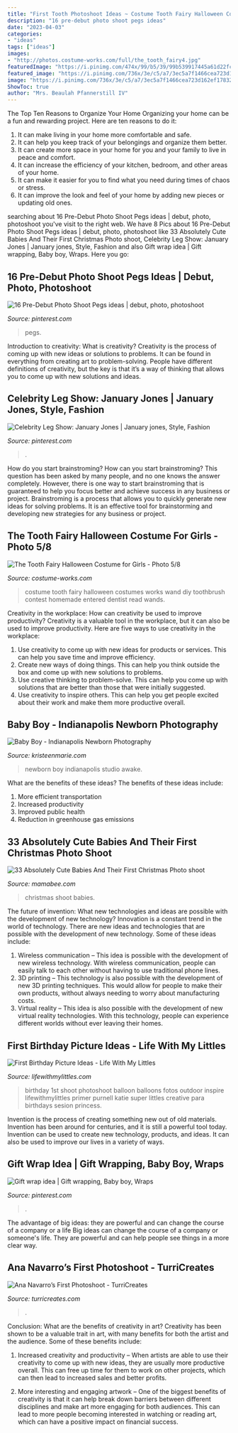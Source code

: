 ```yaml
---
title: "First Tooth Photoshoot Ideas ~ Costume Tooth Fairy Halloween Costumes Works Wand Diy Toothbrush Contest Homemade Entered Dentist Read Wands"
description: "16 pre-debut photo shoot pegs ideas"
date: "2023-04-03"
categories:
- "ideas"
tags: ["ideas"]
images:
- "http://photos.costume-works.com/full/the_tooth_fairy4.jpg"
featuredImage: "https://i.pinimg.com/474x/99/b5/39/99b539917445a61d22fc422194f76945--photo-shoot-spanish.jpg"
featured_image: "https://i.pinimg.com/736x/3e/c5/a7/3ec5a7f1466cea723d162ef178325fb0.jpg"
image: "https://i.pinimg.com/736x/3e/c5/a7/3ec5a7f1466cea723d162ef178325fb0.jpg"
ShowToc: true
author: "Mrs. Beaulah Pfannerstill IV"
---
```



The Top Ten Reasons to Organize Your Home
Organizing your home can be a fun and rewarding project. Here are ten reasons to do it: 
1. It can make living in your home more comfortable and safe.
2. It can help you keep track of your belongings and organize them better. 
3. It can create more space in your home for you and your family to live in peace and comfort. 
4. It can increase the efficiency of your kitchen, bedroom, and other areas of your home. 
5. It can make it easier for you to find what you need during times of chaos or stress. 
6. It can improve the look and feel of your home by adding new pieces or updating old ones. 

	

		
searching about 16 Pre-Debut Photo Shoot Pegs ideas | debut, photo, photoshoot you've visit to the right web. We have 8 Pics about 16 Pre-Debut Photo Shoot Pegs ideas | debut, photo, photoshoot like 33 Absolutely Cute Babies And Their First Christmas Photo shoot, Celebrity Leg Show: January Jones | January jones, Style, Fashion and also Gift wrap idea | Gift wrapping, Baby boy, Wraps. Here you go:
		
    
## 16 Pre-Debut Photo Shoot Pegs Ideas | Debut, Photo, Photoshoot

<img loading=lazy src="https://i.pinimg.com/474x/99/b5/39/99b539917445a61d22fc422194f76945--photo-shoot-spanish.jpg" onerror="this.onerror=null;this.src='https://tse4.mm.bing.net/th?id=OIP.4QwfXFWeLTULLaJldTJWZgAAAA&amp;pid=15.1';" alt="16 Pre-Debut Photo Shoot Pegs ideas | debut, photo, photoshoot">

_Source: pinterest.com_

>pegs. 

	

Introduction to creativity: What is creativity?
Creativity is the process of coming up with new ideas or solutions to problems. It can be found in everything from creating art to problem-solving. People have different definitions of creativity, but the key is that it’s a way of thinking that allows you to come up with new solutions and ideas.

    
## Celebrity Leg Show: January Jones | January Jones, Style, Fashion

<img loading=lazy src="https://i.pinimg.com/736x/3e/c5/a7/3ec5a7f1466cea723d162ef178325fb0.jpg" onerror="this.onerror=null;this.src='https://tse4.mm.bing.net/th?id=OIP.UxQ3qWb7fKoebBnXiMhCwQAAAA&amp;pid=15.1';" alt="Celebrity Leg Show: January Jones | January jones, Style, Fashion">

_Source: pinterest.com_

>. 

	

How do you start brainstroming?
How can you start brainstroming? This question has been asked by many people, and no one knows the answer completely. However, there is one way to start brainstroming that is guaranteed to help you focus better and achieve success in any business or project. Brainstroming is a process that allows you to quickly generate new ideas for solving problems. It is an effective tool for brainstorming and developing new strategies for any business or project.

    
## The Tooth Fairy Halloween Costume For Girls - Photo 5/8

<img loading=lazy src="http://photos.costume-works.com/full/the_tooth_fairy4.jpg" onerror="this.onerror=null;this.src='https://tse3.mm.bing.net/th?id=OIP.DrWFZAe5_-dxaBU0iV951gHaMq&amp;pid=15.1';" alt="The Tooth Fairy Halloween Costume for Girls - Photo 5/8">

_Source: costume-works.com_

>costume tooth fairy halloween costumes works wand diy toothbrush contest homemade entered dentist read wands. 

	

Creativity in the workplace: How can creativity be used to improve productivity?
Creativity is a valuable tool in the workplace, but it can also be used to improve productivity. Here are five ways to use creativity in the workplace: 
1. Use creativity to come up with new ideas for products or services. This can help you save time and improve efficiency. 
2. Create new ways of doing things. This can help you think outside the box and come up with new solutions to problems. 
3. Use creative thinking to problem-solve. This can help you come up with solutions that are better than those that were initially suggested. 
4. Use creativity to inspire others. This can help you get people excited about their work and make them more productive overall. 

    
## Baby Boy - Indianapolis Newborn Photography

<img loading=lazy src="http://kristeenmarie.com/photography/blog/wp-content/uploads/2015/12/2015-12-14_0007.jpg" onerror="this.onerror=null;this.src='https://tse3.mm.bing.net/th?id=OIP.bUUUB1mu0bb5aCyHwoN51gHaOz&amp;pid=15.1';" alt="Baby Boy - Indianapolis Newborn Photography">

_Source: kristeenmarie.com_

>newborn boy indianapolis studio awake. 

	

What are the benefits of these ideas?
The benefits of these ideas include: 
1. More efficient transportation 
2. Increased productivity 
3. Improved public health 
4. Reduction in greenhouse gas emissions 

    
## 33 Absolutely Cute Babies And Their First Christmas Photo Shoot

<img loading=lazy src="http://mamabee.com/wp-content/uploads/2014/12/joy.jpg" onerror="this.onerror=null;this.src='https://tse1.mm.bing.net/th?id=OIP.C-iTi28hixV0JrxuZyna6QHaLT&amp;pid=15.1';" alt="33 Absolutely Cute Babies And Their First Christmas Photo shoot">

_Source: mamabee.com_

>christmas shoot babies. 

	

The future of invention: What new technologies and ideas are possible with the development of new technology?
Innovation is a constant trend in the world of technology. There are new ideas and technologies that are possible with the development of new technology. Some of these ideas include: 
1) Wireless communication – This idea is possible with the development of new wireless technology. With wireless communication, people can easily talk to each other without having to use traditional phone lines. 
2) 3D printing – This technology is also possible with the development of new 3D printing techniques. This would allow for people to make their own products, without always needing to worry about manufacturing costs. 
3) Virtual reality – This idea is also possible with the development of new virtual reality technologies. With this technology, people can experience different worlds without ever leaving their homes.

    
## First Birthday Picture Ideas - Life With My Littles

<img loading=lazy src="https://farm6.staticflickr.com/5751/20748202635_e307e2bc76_c.jpg" onerror="this.onerror=null;this.src='https://tse2.mm.bing.net/th?id=OIP.wgC1QXDud-uY5_nhsbYSVgHaLG&amp;pid=15.1';" alt="First Birthday Picture Ideas - Life With My Littles">

_Source: lifewithmylittles.com_

>birthday 1st shoot photoshoot balloon balloons fotos outdoor inspire lifewithmylittles primer purnell katie super littles creative para birthdays sesion princess. 

	

Invention is the process of creating something new out of old materials. Invention has been around for centuries, and it is still a powerful tool today. Invention can be used to create new technology, products, and ideas. It can also be used to improve our lives in a variety of ways.

    
## Gift Wrap Idea | Gift Wrapping, Baby Boy, Wraps

<img loading=lazy src="https://i.pinimg.com/originals/d4/50/42/d45042388c04b92388f17a1951cef028.jpg" onerror="this.onerror=null;this.src='https://tse1.mm.bing.net/th?id=OIP.2r3LXJoF5-qWaiml4HWNTwHaJ4&amp;pid=15.1';" alt="Gift wrap idea | Gift wrapping, Baby boy, Wraps">

_Source: pinterest.com_

>. 

	

The advantage of big ideas: they are powerful and can change the course of a company or a life
Big ideas can change the course of a company or someone's life. They are powerful and can help people see things in a more clear way.

    
## Ana Navarro’s First Photoshoot - TurriCreates

<img loading=lazy src="https://www.turricreates.com/wp-content/uploads/2019/09/Ana_1_6-1920x2857.jpg" onerror="this.onerror=null;this.src='https://tse3.mm.bing.net/th?id=OIP.50T4Ld55K8jhWo6R3xh3rAHaLB&amp;pid=15.1';" alt="Ana Navarro’s First Photoshoot - TurriCreates">

_Source: turricreates.com_

>. 

	

Conclusion: What are the benefits of creativity in art?
Creativity has been shown to be a valuable trait in art, with many benefits for both the artist and the audience. Some of these benefits include:
1. Increased creativity and productivity – When artists are able to use their creativity to come up with new ideas, they are usually more productive overall. This can free up time for them to work on other projects, which can then lead to increased sales and better profits.

2. More interesting and engaging artwork – One of the biggest benefits of creativity is that it can help break down barriers between different disciplines and make art more engaging for both audiences. This can lead to more people becoming interested in watching or reading art, which can have a positive impact on financial success.


